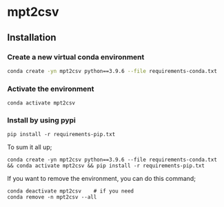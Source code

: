 # mpt2csv

## Installation
### Create a new virtual conda environment
```bash
conda create -yn mpt2csv python==3.9.6 --file requirements-conda.txt
```

### Activate the environment
```
conda activate mpt2csv
```

### Install by using pypi
```
pip install -r requirements-pip.txt
```

To sum it all up;
```
conda create -yn mpt2csv python==3.9.6 --file requirements-conda.txt && conda activate mpt2csv && pip install -r requirements-pip.txt
```

If you want to remove the environment, you can do this command;
```
conda deactivate mpt2csv    # if you need
conda remove -n mpt2csv --all
```